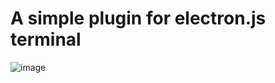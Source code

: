 # A simple plugin for electron.js terminal
![image]({https://img.shields.io/badge/Hyper-000000?style=for-the-badge&logo=hyper&logoColor=white})
